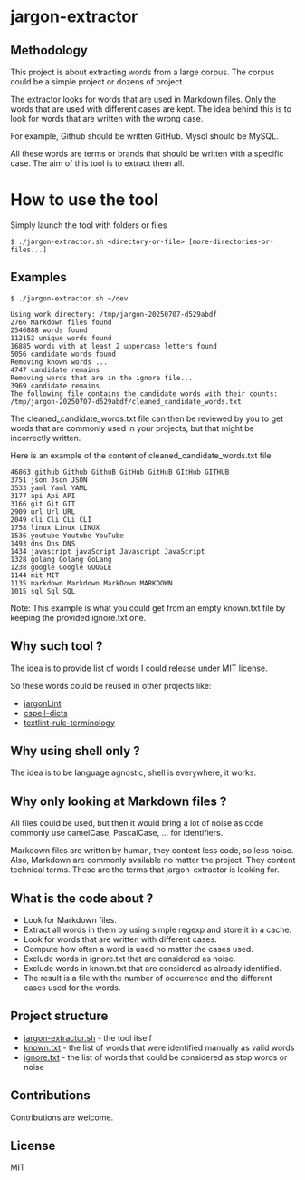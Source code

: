 # jargon-extractor

## Methodology

This project is about extracting words from a large corpus.
The corpus could be a simple project or dozens of project.

The extractor looks for words that are used in Markdown files.
Only the words that are used with different cases are kept.
The idea behind this is to look for words that are written with the wrong case.

For example, Github should be written GitHub. Mysql should be MySQL.

All these words are terms or brands that should be written with a specific case.
The aim of this tool is to extract them all.

# How to use the tool

Simply launch the tool with folders or files

```console
$ ./jargon-extractor.sh <directory-or-file> [more-directories-or-files...]
```

## Examples

```console
$ ./jargon-extractor.sh ~/dev

Using work directory: /tmp/jargon-20250707-d529abdf
2766 Markdown files found
2546888 words found
112152 unique words found
16885 words with at least 2 uppercase letters found
5056 candidate words found
Removing known words ...
4747 candidate remains
Removing words that are in the ignore file...
3969 candidate remains
The following file contains the candidate words with their counts:
/tmp/jargon-20250707-d529abdf/cleaned_candidate_words.txt
```

The cleaned_candidate_words.txt file can then be reviewed by you to get words that are
commonly used in your projects, but that might be incorrectly written.

Here is an example of the content of cleaned_candidate_words.txt file

```
46863 github Github GithuB GitHub GitHuB GItHub GITHUB
3751 json Json JSON
3533 yaml Yaml YAML
3177 api Api API
3166 git Git GIT
2909 url Url URL
2049 cli Cli CLi CLI
1758 linux Linux LINUX
1536 youtube Youtube YouTube
1493 dns Dns DNS
1434 javascript javaScript Javascript JavaScript
1328 golang Golang GoLang
1238 google Google GOOGLE
1144 mit MIT
1135 markdown Markdown MarkDown MARKDOWN
1015 sql Sql SQL
```

Note: This example is what you could get from an empty known.txt file by keeping the provided ignore.txt one.

## Why such tool ?

The idea is to provide list of words I could release under MIT license.

So these words could be reused in other projects like:

- [jargonLint](https://github.com/jargonLint/jargonLint)
- [cspell-dicts](https://github.com/streetsidesoftware/cspell-dicts/)
- [textlint-rule-terminology](https://github.com/sapegin/textlint-rule-terminology)

## Why using shell only ?

The idea is to be language agnostic, shell is everywhere, it works.

## Why only looking at Markdown files ?

All files could be used, but then it would bring a lot of noise as code commonly use camelCase, PascalCase, ... for identifiers.

Markdown files are written by human, they content less code, so less noise.
Also, Markdown are commonly available no matter the project. They content technical terms.
These are the terms that jargon-extractor is looking for.

## What is the code about ?

- Look for Markdown files.
- Extract all words in them by using simple regexp and store it in a cache.
- Look for words that are written with different cases.
- Compute how often a word is used no matter the cases used.
- Exclude words in ignore.txt that are considered as noise.
- Exclude words in known.txt that are considered as already identified.
- The result is a file with the number of occurrence and the different cases used for the words.

## Project structure

- [jargon-extractor.sh](jargon-extractor.sh) - the tool itself
- [known.txt](known.txt) - the list of words that were identified manually as valid words
- [ignore.txt](ignore.txt) - the list of words that could be considered as stop words or noise

## Contributions

Contributions are welcome.

## License

MIT